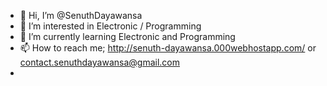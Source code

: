 - 👋 Hi, I’m @SenuthDayawansa
- 👀 I’m interested in Electronic / Programming
- 🌱 I’m currently learning Electronic and Programming
- 📫 How to reach me; http://senuth-dayawansa.000webhostapp.com/ or contact.senuthdayawansa@gmail.com
- <!--💞️ I’m looking to collaborate on ...-->
